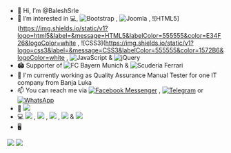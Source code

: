 - 👋 Hi, I’m @BaleshSrle
- 👀 I’m interested in 💻, ![Bootstrap](https://img.shields.io/static/v1?logo=bootstrap&label=&message=Bootstrap&labelColor=555555&color=7952B3&logoColor=white) , ![Joomla](https://img.shields.io/static/v1?logo=joomla&label=&message=Joomla&labelColor=555555&color=5091CD&logoColor=white) , ![HTML5](https://img.shields.io/static/v1?logo=html5&label=&message=HTML5&labelColor=555555&color=E34F26&logoColor=white , ![CSS3](https://img.shields.io/static/v1?logo=css3&label=&message=CSS3&labelColor=555555&color=1572B6&logoColor=white , ![JavaScript](https://img.shields.io/static/v1?logo=javascript&label=&message=JavaScript&labelColor=555555&color=F7DF1E&logoColor=white) & ![jQuery](https://img.shields.io/static/v1?logo=jquery&label=&message=jQuery&labelColor=555555&color=0769AD&logoColor=white)
- :stadium: Supporter of <img src="https://badges.aleen42.com/src/bayern_munchen.svg" alt="FC Bayern Munich"> & <img src="https://badges.aleen42.com/src/ferrari.svg" alt="Scuderia Ferrari">
- 💼 I'm currently working as Quality Assurance Manual Tester for one IT company from Banja Luka
- 📫 You can reach me via [![Facebook Messenger](https://badges.aleen42.com/src/messenger.svg)](https://m.me/srdjan.balesevic) , [![Telegram](https://badges.aleen42.com/src/telegram.svg)](https://t.me/BaleshSrle) or [![WhatsApp](https://badges.aleen42.com/src/whatsapp.svg)](https://wa.me/38766340286)
- :car: ![](https://img.shields.io/static/v1?logo=volkswagen&label=&message=Golf%20Typ19E%201.6%20TD%20CL%20(1991)&labelColor=555555&color=151F5D&logoColor=white)
- :computer: ![](https://img.shields.io/static/v1?logo=fujitsu&label=Fujitsu&message=Lifebook%20S751&labelColor=555555&color=FF0000&logoColor=white) , ![](https://img.shields.io/static/v1?logo=intel&label=Intel&message=Core%20i5%202nd&labelColor=555555&color=0071C5&logoColor=white) , ![](https://img.shields.io/static/v1?logo=samsung&label=Samsung&message=8GB%20DDR3%201333MHz%20SODIMM&labelColor=555555&color=1428A0&logoColor=white) , ![](https://img.shields.io/static/v1?logo=seagate&label=Seagate&message=Momentus%20ST9320423AS%20320GB%20SATA%20HDD&labelColor=555555&color=6EBE49&logoColor=white) & ![](https://img.shields.io/static/v1?logo=windows&label=&message=Windows%2010%20Pro%2021H2&labelColor=555555&color=0078D6&logoColor=white)
- :desktop_computer:

![](https://img.shields.io/static/v1?logo=fujitsu&label=Fujitsu&message=B23T%E2%80%936%20LED&labelColor=555555&color=FF0000&logoColor=white)
![](https://img.shields.io/static/v1?logo=nec&label=&message=MultiSync%20LCD1570NX&labelColor=555555&color=1414A0&logoColor=white)

<!---
BaleshSrle/BaleshSrle is a ✨ special ✨ repository because its `README.md` (this file) appears on your GitHub profile.
You can click the Preview link to take a look at your changes.
--->
<!--- - 🌱 I’m currently learning ...
- 💞️ I’m looking to collaborate on ... --->
